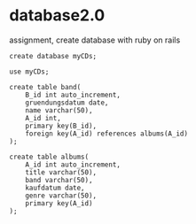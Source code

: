 # database2.0
assignment, create database with ruby on rails
```
create database myCDs;

use myCDs;

create table band(
	B_id int auto_increment,
    gruendungsdatum date,
	name varchar(50),
    A_id int,
    primary key(B_id),
    foreign key(A_id) references albums(A_id)
);

create table albums(
	A_id int auto_increment,
	title varchar(50),
    band varchar(50),
    kaufdatum date,
    genre varchar(50),
    primary key(A_id)
);
```
